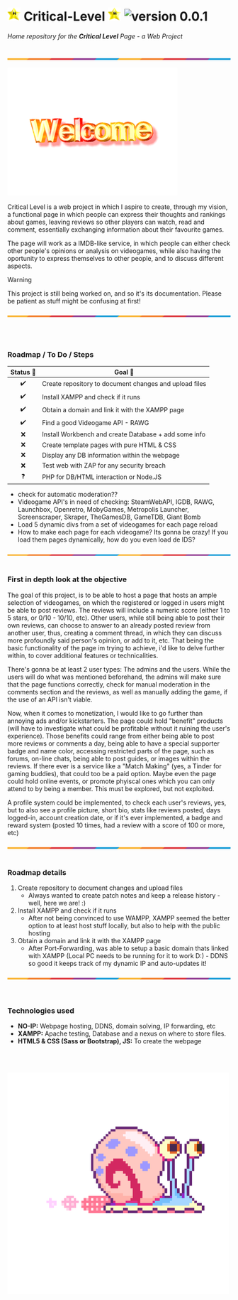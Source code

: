 # <img src="https://github.com/Jozaru27/Critical-Level/blob/main/media/star-spinning.gif" width="30" height="30"/> Critical-Level <img src="https://github.com/Jozaru27/Critical-Level/blob/main/media/star-spinning.gif" width="30" height="30"/> ![version 0.0.1](https://img.shields.io/badge/version-0.0.1-brightgreen)
<!-- BADGE TAKEN FROM: https://tekiter.github.io/shields-craft/ -->
*Home repository for the ***Critical Level*** Page - a Web Project* <br><br>

![](https://github.com/Jozaru27/Critical-Level/blob/main/media/separator.png)

![](https://github.com/Jozaru27/Critical-Level/blob/main/media/welcome.gif)

Critical Level is a web project in which I aspire to create, through my vision, a functional page in which people can express their thoughts and rankings about games, leaving reviews so other players can watch, read and comment, essentially exchanging information about their favourite games. 

The page will work as a IMDB-like service, in which people can either check other people's opinions or analysis on videogames, while also having the oportunity to express themselves to other people, and to discuss different aspects.

> [!WARNING]
> This project is still being worked on, and so it's its documentation. Please be patient as stuff might be confusing at first!

![](https://github.com/Jozaru27/Critical-Level/blob/main/media/separator.png)

<br><br>
### Roadmap / To Do / Steps

| Status 📍 | Goal 🚀 |
| :---: | --- |
| ✔️ | Create repository to document changes and upload files  |
| ✔️ | Install XAMPP and check if it runs  |
| ✔️ | Obtain a domain and link it with the XAMPP page  |
| ✔️ | Find a good Videogame API - RAWG |
| ❌ | Install Workbench and create Database + add some info |
| ❌ | Create template pages with pure HTML & CSS  |
| ❌ | Display any DB information within the webpage  |
| ❌ | Test web with ZAP for any security breach |
| ❓ | PHP for DB/HTML interaction or Node.JS  |

* check for automatic moderation??
* Videogame API's in need of checking: SteamWebAPI, IGDB, RAWG, Launchbox, Openretro, MobyGames, Metropolis Launcher, Screenscraper, Skraper, TheGamesDB, GameTDB, Giant Bomb
* Load 5 dynamic divs from a set of videogames for each page reload
* How to make each page for each videogame? Its gonna be crazy! If you load them pages dynamically, how do you even load de IDS?

![](https://github.com/Jozaru27/Critical-Level/blob/main/media/separator.png)
<br><br>

### First in depth look at the objective

The goal of this project, is to be able to host a page that hosts an ample selection of videogames, on which the registered or logged in users might be able to post reviews. The reviews will include a numeric score (either 1 to 5 stars, or 0/10 - 10/10, etc).
Other users, while still being able to post their own reviews, can choose to answer to an already posted review from another user, thus, creating a comment thread, in which they can discuss more profoundly said person's opinion, or add to it, etc.
That being the basic functionality of the page im trying to achieve, i'd like to delve further within, to cover additional features or technicalities. 

There's gonna be at least 2 user types: The admins and the users. While the users will do what was mentioned beforehand, the admins will make sure that the page functions correctly, check for manual moderation in the comments section and the reviews, as well as
manually adding the game, if the use of an API isn't viable. 

Now, when it comes to monetization, I would like to go further than annoying ads and/or kickstarters. The page could hold "benefit" products (will have to investigate what could be profitable without it ruining the user's experience). Those benefits could range from either being able to post more reviews or comments a day, being able to have a special supporter badge and name color, accessing restricted parts of the page, such as forums, on-line chats, being able to post guides, or images within the reviews. If there ever is a service like a "Match Making" (yes, a Tinder for gaming buddies), that could too be a paid option. Maybe even the page could hold online events, or promote phyiscal ones which you can only attend to by being a member. This must be explored, but not exploited.

A profile system could be implemented, to check each user's reviews, yes, but to also see a profile picture, short bio, stats like reviews posted, days logged-in, account creation date, or if it's ever implemented, a badge and reward system (posted 10 times, had a review with a score of 100 or more, etc)

![](https://github.com/Jozaru27/Critical-Level/blob/main/media/separator.png)
<br><br>

### Roadmap details
  
1. Create repository to document changes and upload files
   - Always wanted to create patch notes and keep a release history - well, here we are! :)
2. Install XAMPP and check if it runs
   - After not being convinced to use WAMPP, XAMPP seemed the better option to at least host stuff locally, but also to help with the public hosting
3. Obtain a domain and link it with the XAMPP page
   - After Port-Forwarding, was able to setup a basic domain thats linked with XAMPP (Local PC needs to be running for it to work D:) - DDNS so good it keeps track of my dynamic IP and auto-updates it!

![](https://github.com/Jozaru27/Critical-Level/blob/main/media/separator.png)
<br><br><br>

### Technologies used

* **NO-IP:** Webpage hosting, DDNS, domain solving, IP forwarding, etc
* **XAMPP:** Apache testing, Database and a nexus on where to store files.
* **HTML5 & CSS (Sass or Bootstrap), JS:** To create the webpage

<br><br>

![](https://github.com/Jozaru27/Critical-Level/blob/main/media/gary.gif)
